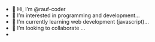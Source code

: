 - 👋 Hi, I’m @rauf-coder
- 👀 I’m interested in programming and development...
- 🌱 I’m currently learning web development (javascript)...
- 💞️ I’m looking to collaborate ...
-

<!---
rauf-coder/rauf-coder is a ✨ special ✨ repository because its `README.md` (this file) appears on your GitHub profile.
You can click the Preview link to take a look at your changes.
--->
